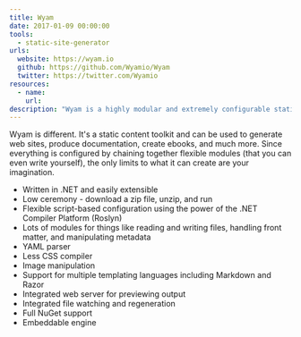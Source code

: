```yaml
---
title: Wyam
date: 2017-01-09 00:00:00
tools:
  - static-site-generator
urls:
  website: https://wyam.io
  github: https://github.com/Wyamio/Wyam
  twitter: https://twitter.com/Wyamio
resources:
  - name:
    url:
description: "Wyam is a highly modular and extremely configurable static content generator and toolkit."
---
```

Wyam is different. It's a static content toolkit and can be used to generate web sites, produce documentation, create ebooks, and much more. Since everything is configured by chaining together flexible modules (that you can even write yourself), the only limits to what it can create are your imagination.

- Written in .NET and easily extensible
- Low ceremony - download a zip file, unzip, and run
- Flexible script-based configuration using the power of the .NET Compiler Platform (Roslyn)
- Lots of modules for things like reading and writing files, handling front matter, and manipulating metadata
- YAML parser
- Less CSS compiler
- Image manipulation
- Support for multiple templating languages including Markdown and Razor
- Integrated web server for previewing output
- Integrated file watching and regeneration
- Full NuGet support
- Embeddable engine
